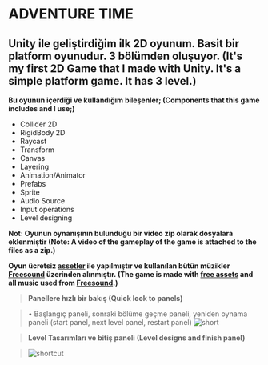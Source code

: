 # **ADVENTURE TIME**
## **Unity ile geliştirdiğim ilk 2D oyunum. Basit bir platform oyunudur. 3 bölümden oluşuyor. (It's my first 2D Game that I made with Unity. It's a simple platform game. It has 3 level.)**

**Bu oyunun içerdiği ve kullandığım bileşenler; (Components that this game includes and I use;)**
- Collider 2D 
- RigidBody 2D
- Raycast
- Transform
- Canvas 
- Layering
- Animation/Animator
- Prefabs
- Sprite 
- Audio Source
- Input operations
- Level designing

**Not: Oyunun oynanışının bulunduğu bir video zip olarak dosyalara eklenmiştir (Note: A video of the gameplay of the game is attached to the files as a zip.)**

**Oyun ücretsiz [assetler](https://assetstore.unity.com/lists/adventuretime-game-18967433912324) ile yapılmıştır ve kullanılan bütün müzikler [Freesound](https://freesound.org/) üzerinden alınmıştır. (The game is made with [free assets](https://assetstore.unity.com/lists/adventuretime-game-18967433912324) and all music used from [Freesound](https://freesound.org/).)**

> **Panellere hızlı bir bakış (Quick look to panels)** 

> • Başlangıç paneli, sonraki bölüme geçme paneli, yeniden oynama paneli (start panel, next level panel, restart panel)
> ![short](https://user-images.githubusercontent.com/101721434/191735427-6bbbb72f-6598-4ee4-aeb5-19560381787e.png)

> **Level Tasarımları ve bitiş paneli (Level designs and finish panel)**

> ![shortcut](https://user-images.githubusercontent.com/101721434/191737824-d10b434b-e8bf-4d39-b1ab-24bbaf5a7993.png)
